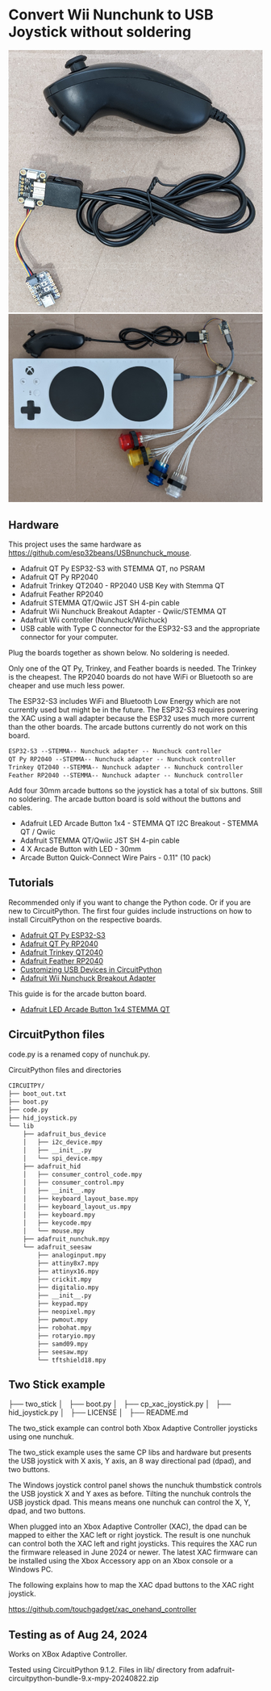# Convert Wii Nunchunk to USB Joystick without soldering

![Photo of nunchuck connected to adapter and QT Py ESP32-S3](./images/USBnunchuck.jpg)
![Photo of Xbox Adaptive Controller with nunchuck connected to QT Py 2040 and 4 arcade buttons](./images/xac_nunchuck_4buttons.jpg)

## Hardware

This project uses the same hardware as https://github.com/esp32beans/USBnunchuck_mouse.

* Adafruit QT Py ESP32-S3 with STEMMA QT, no PSRAM
* Adafruit QT Py RP2040
* Adafruit Trinkey QT2040 - RP2040 USB Key with Stemma QT
* Adafruit Feather RP2040
* Adafruit STEMMA QT/Qwiic JST SH 4-pin cable
* Adafruit Wii Nunchuck Breakout Adapter - Qwiic/STEMMA QT
* Adafruit Wii controller (Nunchuck/Wiichuck)
* USB cable with Type C connector for the ESP32-S3 and the appropriate connector for your computer.

Plug the boards together as shown below. No soldering is needed.

Only one of the QT Py, Trinkey, and Feather boards is needed. The Trinkey is
the cheapest. The RP2040 boards do not have WiFi or Bluetooth so are cheaper
and use much less power.

The ESP32-S3 includes WiFi and Bluetooth Low Energy which are not currently
used but might be in the future. The ESP32-S3 requires powering the XAC using a
wall adapter because the ESP32 uses much more current than the other boards.
The arcade buttons currently do not work on this board.

```
ESP32-S3 --STEMMA-- Nunchuck adapter -- Nunchuck controller
QT Py RP2040 --STEMMA-- Nunchuck adapter -- Nunchuck controller
Trinkey QT2040 --STEMMA-- Nunchuck adapter -- Nunchuck controller
Feather RP2040 --STEMMA-- Nunchuck adapter -- Nunchuck controller
```

Add four 30mm arcade buttons so the joystick has a total of six buttons. Still no
soldering. The arcade button board is sold without the buttons and cables.

* Adafruit LED Arcade Button 1x4 - STEMMA QT I2C Breakout - STEMMA QT / Qwiic
* Adafruit STEMMA QT/Qwiic JST SH 4-pin cable
* 4 X Arcade Button with LED - 30mm
* Arcade Button Quick-Connect Wire Pairs - 0.11" (10 pack)

## Tutorials

Recommended only if you want to change the Python code. Or if you are new to
CircuitPython. The first four guides include instructions on how to install
CircuitPython on the respective boards.

* [Adafruit QT Py ESP32-S3](https://learn.adafruit.com/adafruit-qt-py-esp32-s3)
* [Adafruit QT Py RP2040](https://learn.adafruit.com/adafruit-trinkey-qt2040)
* [Adafruit Trinkey QT2040](https://learn.adafruit.com/adafruit-qt-py-2040)
* [Adafruit Feather RP2040](https://learn.adafruit.com/adafruit-feather-rp2040-pico)
* [Customizing USB Devices in CircuitPython](https://learn.adafruit.com/customizing-usb-devices-in-circuitpython/hid-devices)
* [Adafruit Wii Nunchuck Breakout Adapter](https://learn.adafruit.com/adafruit-wii-nunchuck-breakout-adapter)

This guide is for the arcade button board.

* [Adafruit LED Arcade Button 1x4 STEMMA QT](https://learn.adafruit.com/adafruit-led-arcade-button-qt)

## CircuitPython files

code.py is a renamed copy of nunchuk.py.

CircuitPython files and directories

```
CIRCUITPY/
├── boot_out.txt
├── boot.py
├── code.py
├── hid_joystick.py
└── lib
    ├── adafruit_bus_device
    │   ├── i2c_device.mpy
    │   ├── __init__.py
    │   └── spi_device.mpy
    ├── adafruit_hid
    │   ├── consumer_control_code.mpy
    │   ├── consumer_control.mpy
    │   ├── __init__.mpy
    │   ├── keyboard_layout_base.mpy
    │   ├── keyboard_layout_us.mpy
    │   ├── keyboard.mpy
    │   ├── keycode.mpy
    │   └── mouse.mpy
    ├── adafruit_nunchuk.mpy
    └── adafruit_seesaw
        ├── analoginput.mpy
        ├── attiny8x7.mpy
        ├── attinyx16.mpy
        ├── crickit.mpy
        ├── digitalio.mpy
        ├── __init__.py
        ├── keypad.mpy
        ├── neopixel.mpy
        ├── pwmout.mpy
        ├── robohat.mpy
        ├── rotaryio.mpy
        ├── samd09.mpy
        ├── seesaw.mpy
        └── tftshield18.mpy
```

## Two Stick example

├── two_stick
│   ├── boot.py
│   ├── cp_xac_joystick.py
│   ├── hid_joystick.py
│   ├── LICENSE
│   ├── README.md


The two_stick example can control both Xbox Adaptive Controller joysticks using
one nunchuk.

The two_stick example uses the same CP libs and hardware but presents the USB
joystick with X axis, Y axis, an 8 way directional pad (dpad), and two buttons.

The Windows joystick control panel shows the nunchuk thumbstick controls the
USB joystick X and Y axes as before. Tilting the nunchuk controls the USB
joystick dpad. This means means one nunchuk can control the X, Y, dpad, and two
buttons.

When plugged into an Xbox Adaptive Controller (XAC), the dpad can be mapped to
either the XAC left or right joystick. The result is one nunchuk can control
both the XAC left and right joysticks. This requires the XAC run the firmware
released in June 2024 or newer. The latest XAC firmware can be installed using
the Xbox Accessory app on an Xbox console or a Windows PC.

The following explains how to map the XAC dpad buttons to the XAC right
joystick.

https://github.com/touchgadget/xac_onehand_controller

## Testing as of Aug 24, 2024

Works on XBox Adaptive Controller.

Tested using CircuitPython 9.1.2. Files in lib/ directory from
adafruit-circuitpython-bundle-9.x-mpy-20240822.zip
